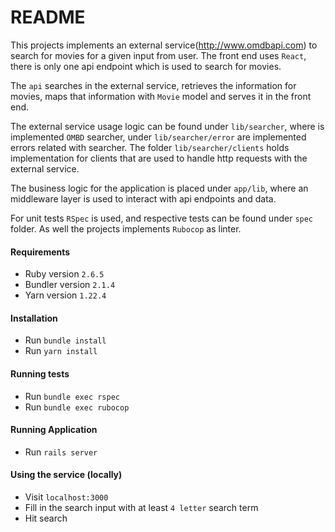 # README

This projects implements an external service(http://www.omdbapi.com) to search for movies for a given input from user. The front end uses `React`, there is only one api endpoint which is used to search for movies. 

The `api` searches in the external service, retrieves the information for movies, maps that information with `Movie` model and serves it in the front end.

The external service usage logic can be found under `lib/searcher`, where is implemented `OMBD` searcher, under `lib/searcher/error` are implemented errors related with searcher. The folder `lib/searcher/clients` holds implementation for clients that are used to handle http requests with the external service.

The business logic for the application is placed under `app/lib`, where an middleware layer is used to interact with api endpoints and data.

For unit tests `RSpec` is used, and respective tests can be found under `spec` folder. As well the projects implements `Rubocop` as linter. 

#### Requirements
* Ruby version `2.6.5`
* Bundler version `2.1.4`
* Yarn version `1.22.4`

#### Installation
* Run `bundle install`
* Run `yarn install`

#### Running tests
* Run `bundle exec rspec`
* Run `bundle exec rubocop`

#### Running Application
* Run `rails server`

#### Using the service (locally)
* Visit `localhost:3000`
* Fill in the search input with at least `4 letter` search term
* Hit search
